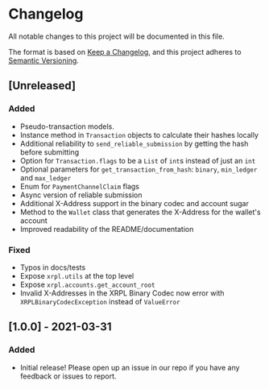 # Changelog

All notable changes to this project will be documented in this file.

The format is based on [Keep a Changelog](https://keepachangelog.com/en/1.0.0/),
and this project adheres to [Semantic Versioning](https://semver.org/spec/v2.0.0.html).

## [Unreleased]
### Added
- Pseudo-transaction models.
- Instance method in `Transaction` objects to calculate their hashes locally
- Additional reliability to `send_reliable_submission` by getting the hash before submitting
- Option for `Transaction.flags` to be a `List` of `int`s instead of just an `int`
- Optional parameters for `get_transaction_from_hash`: `binary`, `min_ledger` and `max_ledger`
- Enum for `PaymentChannelClaim` flags
- Async version of reliable submission
- Additional X-Address support in the binary codec and account sugar
- Method to the `Wallet` class that generates the X-Address for the wallet's account
- Improved readability of the README/documentation

### Fixed
- Typos in docs/tests
- Expose `xrpl.utils` at the top level
- Expose `xrpl.accounts.get_account_root`
- Invalid X-Addresses in the XRPL Binary Codec now error with `XRPLBinaryCodecException` instead of `ValueError`

## [1.0.0] - 2021-03-31
### Added
- Initial release! Please open up an issue in our repo if you have any
  feedback or issues to report.
